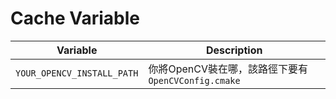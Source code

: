 # Cache Variable

| Variable                   | Description|
| ---                        | ---        |
| `YOUR_OPENCV_INSTALL_PATH` |  你將OpenCV裝在哪，該路徑下要有 `OpenCVConfig.cmake` |